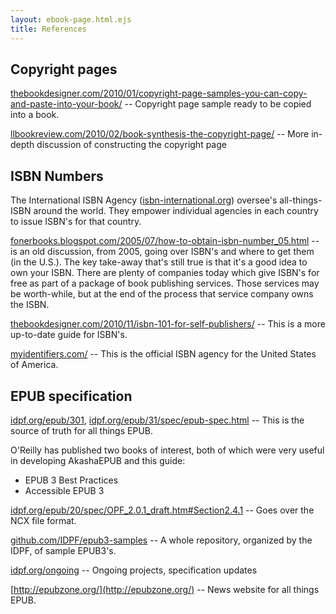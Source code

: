 ```yaml
---
layout: ebook-page.html.ejs
title: References
---
```


## Copyright pages

[thebookdesigner.com/2010/01/copyright-page-samples-you-can-copy-and-paste-into-your-book/](http://www.thebookdesigner.com/2010/01/copyright-page-samples-you-can-copy-and-paste-into-your-book/) -- Copyright page sample ready to be copied into a book.

[llbookreview.com/2010/02/book-synthesis-the-copyright-page/](http://llbookreview.com/2010/02/book-synthesis-the-copyright-page/) -- More in-depth discussion of constructing the copyright page

## ISBN Numbers

The International ISBN Agency ([isbn-international.org](https://www.isbn-international.org/)) oversee's all-things-ISBN around the world.  They empower individual agencies in each country to issue ISBN's for that country.

[fonerbooks.blogspot.com/2005/07/how-to-obtain-isbn-number_05.html](http://www.fonerbooks.blogspot.com/2005/07/how-to-obtain-isbn-number_05.html) -- is an old discussion, from 2005, going over ISBN's and where to get them (in the U.S.).  The key take-away that's still true is that it's a good idea to own your ISBN.  There are plenty of companies today which give ISBN's for free as part of a package of book publishing services.  Those services may be worth-while, but at the end of the process that service company owns the ISBN.

[thebookdesigner.com/2010/11/isbn-101-for-self-publishers/](http://www.thebookdesigner.com/2010/11/isbn-101-for-self-publishers/) -- This is a more up-to-date guide for ISBN's.

[myidentifiers.com/](https://www.myidentifiers.com/) -- This is the official ISBN agency for the United States of America.

## EPUB specification

[idpf.org/epub/301](http://idpf.org/epub/301), [idpf.org/epub/31/spec/epub-spec.html](http://idpf.org/epub/31/spec/epub-spec.html) -- This is the source of truth for all things EPUB.

O'Reilly has published two books of interest, both of which were very useful in developing AkashaEPUB and this guide:

* EPUB 3 Best Practices
* Accessible EPUB 3

[idpf.org/epub/20/spec/OPF_2.0.1_draft.htm#Section2.4.1](http://www.idpf.org/epub/20/spec/OPF_2.0.1_draft.htm#Section2.4.1) -- Goes over the NCX file format.

[github.com/IDPF/epub3-samples](https://github.com/IDPF/epub3-samples) -- A whole repository, organized by the IDPF, of sample EPUB3's.

[idpf.org/ongoing](http://idpf.org/ongoing) -- Ongoing projects, specification updates

[http://epubzone.org/](http://epubzone.org/) -- News website for all things EPUB.
